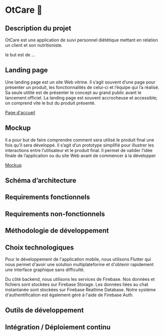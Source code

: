 # OtCare 🥕

## Description du projet

OtCare est une application de suivi personnel diététique mettant en relation un client et son nutritioniste.

le but est de ...

## Landing page

Une landing page est un site Web vitrine. Il s’agit souvent d’une page pour présenter un produit, les fonctionnalités de celui-ci et l’équipe qui l’a réalisé. Sa seule utilité est de présenter le concept au grand public avant le lancement officiel. La landing page est souvent accrocheuse et accessible; on comprend vite le but du produit présenté.

[Page d'accueil](https://github.com/PDG-NUTRI)

## Mockup

Il a pour but de faire comprendre comment sera utilisé le produit final une fois qu’il sera développé. Il s’agit d’un prototype simplifié pour illustrer les interactions entre l’utilisateur et le produit final. Il permet de valider l’idée finale de l’application ou du site Web avant de commencer à la développer

[Mockup](https://www.figma.com/file/0gbE9gDHY1h7Hnc1fviPDz/PDG-Nutri?node-id=0%3A1)

## Schéma d’architecture

## Requirements fonctionnels

## Requirements non-fonctionnels

## Méthodologie de développement

## Choix technologiques
Pour le développement de l'application mobile, nous utilisons Flutter qui nous permet d'avoir une solution multiplateforme et d'obtenir rapidement une interface graphique sans difficulté.

Du côté backend, nous utilisons les services de Firebase. Nos données et fichiers sont stockées sur Firebase Storage. Les données liées au chat instantanée sont stockées sur Firebase Realtime Database. Notre système d'authentification est également géré à l'aide de Firebase Auth.
## Outils de développement

## Intégration / Déploiement continu
